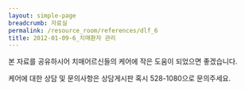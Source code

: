 ```yaml
--- 
layout: simple-page 
breadcrumb: 자료실 
permalink: /resource_room/references/dlf_6
title: 2012-01-09-6_치매환자 관리
--- 
```

본 자료를 공유하시어 치매어르신들의 케어에 작은 도움이 되었으면 좋겠습니다.



케어에 대한 상담 및 문의사항은 상담게시판 혹시 528-1080으로 문의주세요.

